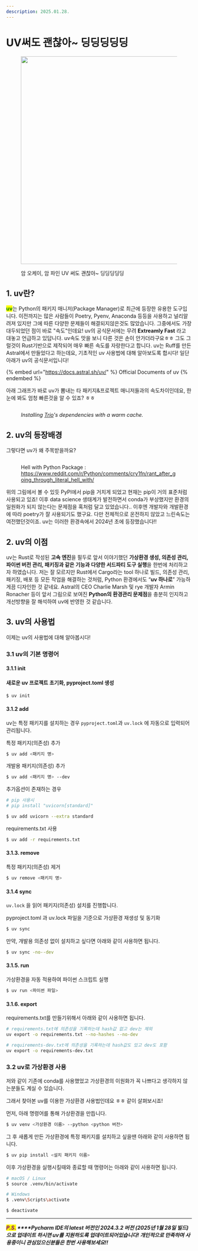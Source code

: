 ```yaml
---
description: 2025.01.28.
---
```


# UV써도 괜찮아\~ 딩딩딩딩딩

<figure><img src="../.gitbook/assets/uv_article.png" alt="" width="563"><figcaption><p>암 오케이, 암 파인 UV 써도 괜찮아~ 딩딩딩딩딩</p></figcaption></figure>

## 1. uv란?

<mark style="color:green;">**uv**</mark>는 Python의 패키지 매니저(Package Manager)로 최근에 등장한 유용한 도구입니다. 이전까지는 많은 사람들이 Poetry, Pyenv, Anaconda 등등을 사용하고 널리알려져 있지만 그에 따른 다양한 문제들이 해결되지않은것도 많았습니다. 그중에서도 가장 대두되었던 점이 바로 "속도"인데요! uv의 공식문서에는 무려 **Extreamly Fast** 라고 대놓고 언급하고 있답니다. uv속도 맛을 보니 다른 것은 손이 안가더라구요ㅎㅎ 그도 그럴것이 Rust기반으로 제작되어 매우 빠른 속도를 자랑한다고 합니다.  uv는 Ruff를 만든 Astral에서 만들었다고 하는데요, 기초적인 uv 사용법에 대해 알아보도록 합시다! 일단 아래가 uv의 공식문서입니다!

{% embed url="https://docs.astral.sh/uv/" %}
Official Documents of uv
{% endembed %}

아래 그래프가 바로 uv가 뽐내는 타 패키지&프로젝트 매니저들과의 속도차이인데요, 한눈에 봐도 엄청 빠른것을 알 수 있죠? ㅎㅎ

<figure><img src="../.gitbook/assets/image (1) (1) (1) (1) (1) (1) (1).png" alt=""><figcaption><p><em>Installing</em> <a href="https://trio.readthedocs.io/"><em>Trio</em></a><em>'s dependencies with a warm cache.</em></p></figcaption></figure>



## 2. uv의 등장배경

그렇다면 uv가 왜 주목받을까요?&#x20;

<figure><img src="../.gitbook/assets/image (1) (1) (1) (1) (1) (1) (1) (1).png" alt=""><figcaption><p>Hell with Python Package : <a href="https://www.reddit.com/r/Python/comments/cry1fn/rant_after_going_through_literal_hell_with/">https://www.reddit.com/r/Python/comments/cry1fn/rant_after_going_through_literal_hell_with/</a></p></figcaption></figure>

위의 그림에서 볼 수 있듯 PyPI에서 pip을 거치게 되었고 현재는 pip이 거의 표준처럼 사용되고 있죠! 이후 data science 생태계가 발전하면서 conda가 부상했지만 환경의 일원화가 되지 않는다는 문제점을 혹처럼 달고 있었습니다.. 이후엔 개발자와 개발환경에 따라 poetry가 잘 사용되기도 했구요. 다만 전체적으로 온전하지 않았고 느린속도는 여전했던것이죠. uv는 이러한 환경속에서 2024년 초에 등장했습니다!!

## 2. uv의 이점

uv는 Rust로 작성된 **고속 엔진**을 필두로 앞서 이야기했던 **가상환경 생성, 의존성 관리, 파이썬 버전 관리, 패키징과 같은 기능과 다양한 서드파티 도구 실행**을 한번에 처리하고자 하였습니다. 저는 잘 모르지만 Rust에서 Cargo라는 tool 하나로 빌드, 의존성 관리, 패키징, 배포 등 모든 작업을 해결하는 것처럼, Python 환경에서도 “**uv 하나로**” 가능하게끔 디자인한 것 같네요. Astral의 CEO Charlie Marsh 및 rye 개발자 Armin Ronacher 등이 앞서 그림으로 보여진 **Python의 환경관리 문제점**을 충분히 인지하고 개선방향을 잘 해석하여 uv에 반영한 것 같습니다.

## 3. uv의 사용법

이제는 uv의 사용법에 대해 알아봅시다!

### 3.1 uv의 기본 명령어

#### 3.1.1 init

#### 새로운 uv 프로젝트 초기화, pyproject.toml 생성

```bash
$ uv init
```

#### 3.1.2 add

uv는 특정 패키지를 설치하는 경우 `pyproject.toml`과 `uv.lock` 에 자동으로 입력되어 관리됩니다.&#x20;

특정 패키지(의존성) 추가

```bash
$ uv add <패키지 명>
```

개발용 패키지(의존성) 추가

```bash
$ uv add <패키지 명> --dev
```

추가옵션이 존재하는 경우

```bash
# pip 사용시
# pip install "uvicorn[standard]"

$ uv add uvicorn --extra standard
```

requirements.txt 사용

```bash
$ uv add -r requirements.txt
```

#### 3.1.3. remove

특정 패키지(의존성) 제거

```bash
$ uv remove <패키지 명>
```

#### 3.1.4 sync

`uv.lock` 을 읽어 패키지(의존성) 설치를 진행합니다.

pyproject.toml 과 uv.lock 파일을 기준으로 가상환경 재생성 및 동기화

```bash
$ uv sync
```

만약, 개발용 의존성 없이 설치하고 싶다면 아래와 같이 사용하면 됩니다.

```bash
$ uv sync -no--dev
```

#### 3.1.5. run

가상환경을 자동 적용하여 파이썬 스크립트 실행

```bash
$ uv run <파이썬 파일>
```

#### 3.1.6. export

requirements.txt를 만들기위해서 아래와 같이 사용하면 됩니다.

```bash
# requirements.txt에 의존성을 기록하는데 hash값 없고 dev는 제외
uv export -o requirements.txt --no-hashes --no-dev

# requirements-dev.txt에 의존성을 기록하는데 hash값도 있고 dev도 포함
uv export -o requirements-dev.txt
```



### 3.2 uv로 가상환경 사용

저와 같이 기존에 conda를 사용했었고 가상환경의 이원화가 꼭 나쁘다고 생각하지 않는분들도 계실 수 있습니다.

그래서 찾아본 uv를 이용한 가상환경 사용법인데요 ㅎㅎ 같이 살펴보시죠!

먼저, 아래 명령어를 통해 가상환경을 만듭니다.

```bash
$ uv venv <가상환경 이름> --python <python 버전>
```

그 후 새롭게 만든 가상환경에 특정 패키지를 설치하고 싶을땐 아래와 같이 사용하면 됩니다.

```bash
$ uv pip install <설치 패키지 이름>
```

이후 가상환경을 실행시킬때와 종료할 때 명령어는 아래와 같이 사용하면 됩니다.

```bash
# macOS / Linux
$ source .venv/bin/activate

# Windows
$ .venv\Scripts\activate
```

```
$ deactivate
```

***

_<mark style="color:purple;">**P.S.**</mark>**&#x20;****Pycharm IDE의 latest 버전인 2024.3.2 버전 (2025년 1월 28일 빌드)으로 업데이트 하시면 uv를 지원하도록 업데이트되어있습니다! 개인적으로 만족하며 사용중이니 관심있으신분들은 한번 사용해보세요!!**_

<figure><img src="../.gitbook/assets/image (65).png" alt=""><figcaption></figcaption></figure>
